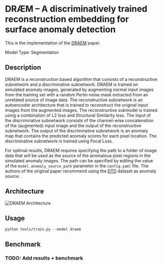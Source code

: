 # DRÆM – A discriminatively trained reconstruction embedding for surface anomaly detection

This is the implementation of the [DRAEM](https://arxiv.org/pdf/2108.07610v2.pdf) paper.

Model Type: Segmentation

## Description

DRAEM is a reconstruction based algorithm that consists of a reconstructive subnetwork and a discriminative subnetwork. DRAEM is trained on simulated anomaly images, generated by augmenting normal input images from the training set with a random Perlin noise mask extracted from an unrelated source of image data. The reconstructive subnetwork is an autoencoder architecture that is trained to reconstruct the original input images from the augmented images. The reconstructive submodel is trained using a combination of L2 loss and Structural Similarity loss. The input of the discriminative subnetwork consists of the channel-wise concatenation of the (augmented) input image and the output of the reconstructive subnetwork. The output of the discriminative subnetwork is an anomaly map that contains the predicted anomaly scores for each pixel location. The discriminative subnetwork is trained using Focal Loss.

For optimal results, DRAEM requires specifying the path to a folder of image data that will be used as the source of the anomalous pixel regions in the simulated anomaly images. The path can be specified by editing the value of the `model.anomaly_source_path` parameter in the `config.yaml` file. The authors of the original paper recommend using the [DTD](https://www.robots.ox.ac.uk/~vgg/data/dtd/) dataset as anomaly source.

## Architecture

![DRAEM Architecture](/docs/source/images/draem/architecture.png "DRAEM Architecture")

## Usage

`python tools/train.py --model draem`

## Benchmark

### TODO: Add results + benchmark
